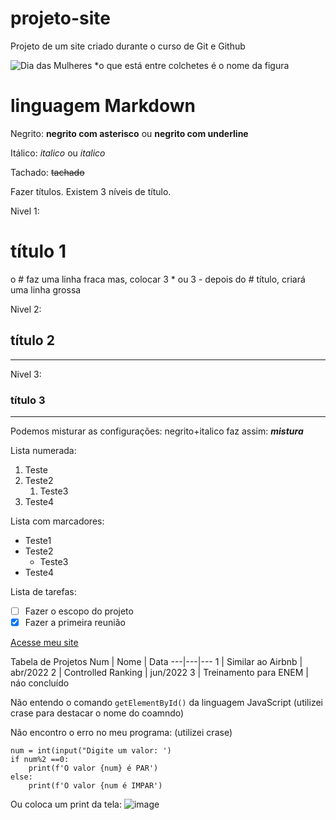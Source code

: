 # projeto-site
 Projeto de um site criado durante o curso de Git e Github
 
 ![Dia das Mulheres](https://user-images.githubusercontent.com/97123702/214713581-752a94ec-664c-4510-ac2d-7524bbef3a6d.png)
*o que está entre colchetes é o nome da figura

# linguagem Markdown
Negrito: **negrito com asterisco** ou __negrito com underline__

Itálico: *italico* ou _italico_

Tachado: ~~tachado~~

Fazer títulos. Existem 3 níveis de título. 

Nivel 1: 
# título 1
o # faz uma linha fraca
mas, colocar 3 * ou 3 - depois do # título, criará uma linha grossa 

Nivel 2: 
## título 2
---
Nivel 3: 
### título 3
***
Podemos misturar as configurações: negrito+italico faz assim: __*mistura*__

Lista numerada:

1. Teste
1. Teste2
   1. Teste3
3. Teste4

Lista com marcadores:

* Teste1
* Teste2
  * Teste3
* Teste4

Lista de tarefas:

* [ ] Fazer o escopo do projeto
* [x] Fazer a primeira reunião

[Acesse meu site](https://kindly-alphabet-0be.notion.site/Cintia-Pizzatto-Frontend-Development-727a2c420f0642cc9b12b4e4f6ffd180)

Tabela de Projetos
Num | Nome | Data
---|---|---
1 | Similar ao Airbnb | abr/2022
2 | Controlled Ranking | jun/2022
3 | Treinamento para ENEM | náo concluído

Não entendo o comando `getElementById()` da linguagem JavaScript (utilizei crase para destacar o nome do coamndo)

Não encontro o erro no meu programa: (utilizei crase)
```
num = int(input("Digite um valor: ')
if num%2 ==0:
    print(f'O valor {num} é PAR')
else:
    print(f'O valor {num é IMPAR')
```
Ou coloca um print da tela:
![image](https://user-images.githubusercontent.com/97123702/215567741-d87e18a5-14f7-435b-a9e5-b7f5514b1a95.png)

